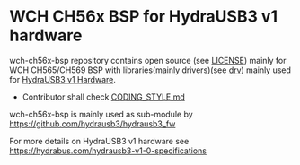 # WCH CH56x BSP for HydraUSB3 v1 hardware
wch-ch56x-bsp repository contains open source (see [LICENSE](LICENSE)) mainly for WCH CH565/CH569 BSP with libraries(mainly drivers)(see [drv](drv/)) mainly used for [HydraUSB3 v1 Hardware](https://github.com/hydrausb3/hydrausb3_hw).
* Contributor shall check [CODING_STYLE.md](CODING_STYLE.md)

wch-ch56x-bsp is mainly used as sub-module by https://github.com/hydrausb3/hydrausb3_fw

For more details on HydraUSB3 v1 hardware see https://hydrabus.com/hydrausb3-v1-0-specifications
